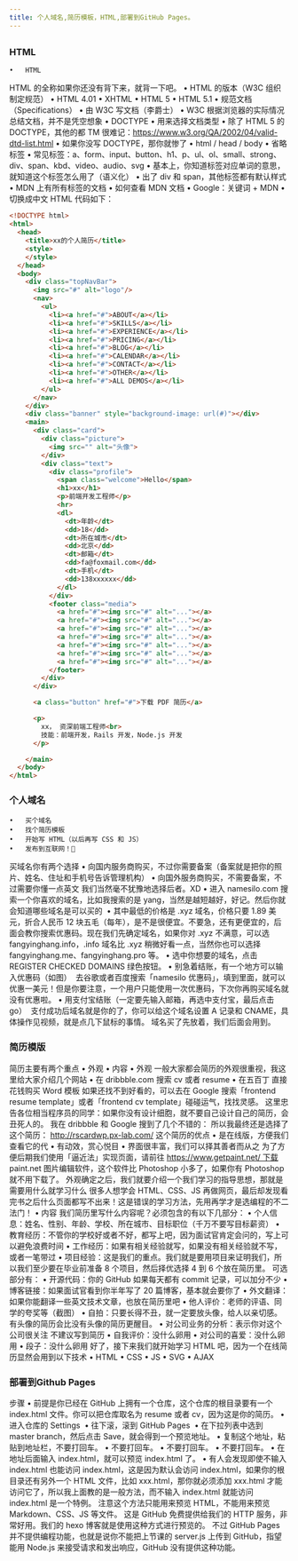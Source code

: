 ```yaml
---
title: 个人域名,简历模板，HTML,部署到GitHub Pages。
---
```

##
### HTML
	•	HTML
HTML 的全称如果你还没有背下来，就背一下吧。
	•	HTML 的版本（W3C 组织制定规范）
	•	HTML 4.01
	•	XHTML
	•	HTML 5
	•	HTML 5.1
	•	规范文档（Specifications）
	•	由 W3C 写文档（李爵士）
	•	W3C 根据浏览器的实际情况总结文档，并不是凭空想象
	•	DOCTYPE
	•	用来选择文档类型
	•	除了 HTML 5 的 DOCTYPE，其他的都 TM 很难记：https://www.w3.org/QA/2002/04/valid-dtd-list.html
	•	如果你没写 DOCTYPE，那你就惨了
	•	html / head / body
	•	省略标签
	•	常见标签：a、form、input、button、h1、p、ul、ol、small、strong、div、span、kbd、video、audio、svg
	•	基本上，你知道标签对应单词的意思，就知道这个标签怎么用了（语义化）
	•	出了 div 和 span，其他标签都有默认样式
	•	MDN 上有所有标签的文档
	•	如何查看 MDN 文档
	•	Google：关键词 + MDN
	•	切换成中文
HTML 代码如下：
``` html
<!DOCTYPE html>
<html>
  <head>
    <title>xx的个人简历</title>
    <style>
    </style>
  </head>
  <body>
    <div class="topNavBar">
      <img src="#" alt="logo"/>
      <nav>
        <ul>
          <li><a href="#">ABOUT</a></li>
          <li><a href="#">SKILLS</a></li>
          <li><a href="#">EXPERIENCE</a></li>
          <li><a href="#">PRICING</a></li>
          <li><a href="#">BLOG</a></li>
          <li><a href="#">CALENDAR</a></li>
          <li><a href="#">CONTACT</a></li>
          <li><a href="#">OTHER</a></li>
          <li><a href="#">ALL DEMOS</a></li>
        </ul>
      </nav>
    </div>
    <div class="banner" style="background-image: url(#)"></div>
    <main>
      <div class="card">
        <div class="picture">
          <img src="" alt="头像">
        </div>
        <div class="text">
          <div class="profile">
            <span class="welcome">Hello</span>
            <h1>xx</h1>
            <p>前端开发工程师</p>
            <hr>
            <dl>
              <dt>年龄</dt>
              <dd>18</dd>
              <dt>所在城市</dt>
              <dd>北京</dd>
              <dt>邮箱</dt>
              <dd>fa@foxmail.com</dd>
              <dt>手机</dt>
              <dd>138xxxxxx</dd>
            </dl>
          </div>
          <footer class="media">
            <a href="#"><img src="#" alt="..."></a>
            <a href="#"><img src="#" alt="..."></a>
            <a href="#"><img src="#" alt="..."></a>
            <a href="#"><img src="#" alt="..."></a>
            <a href="#"><img src="#" alt="..."></a>
            <a href="#"><img src="#" alt="..."></a>
            <a href="#"><img src="#" alt="..."></a>
          </footer>
        </div>
      </div>

      <a class="button" href="#">下载 PDF 简历</a>

      <p>
        xx， 资深前端工程师<br>
        技能：前端开发，Rails 开发，Node.js 开发
      </p>

    </main>
  </body>
</html>
```
### 个人域名
	•	买个域名
	•	找个简历模板
	•	开始写 HTML（以后再写 CSS 和 JS）
	•	发布到互联网！🚀
买域名你有两个选择
	•	向国内服务商购买，不过你需要备案（备案就是把你的照片、姓名、住址和手机号告诉管理机构）
	•	向国外服务商购买，不需要备案，不过需要你懂一点英文
我们当然毫不犹豫地选择后者。XD
	•	进入 namesilo.com 搜索一个你喜欢的域名，比如我搜索的是 yang，当然是越短越好，好记。然后你就会知道哪些域名是可以买的 
	•	其中最低的价格是 .xyz 域名，价格只要 1.89 美元，折合人民币 12 块五毛（每年），是不是很便宜。不要急，还有更便宜的，后面会教你搜索优惠码。现在我们先确定域名，如果你对 .xyz 不满意，可以选 fangyinghang.info，.info 域名比 .xyz 稍微好看一点，当然你也可以选择 fangyinghang.me、fangyinghang.pro 等。
	•	选中你想要的域名，点击 REGISTER CHECKED DOMAINS 绿色按钮。
	•	别急着结账，有一个地方可以输入优惠码（如图）  去谷歌或者百度搜索「namesilo 优惠码」，填到里面，就可以优惠一美元！但是你要注意，一个用户只能使用一次优惠码，下次你再购买域名就没有优惠啦。
	•	用支付宝结账（一定要先输入邮箱，再选中支付宝，最后点击 go） 
支付成功后域名就是你的了，你可以给这个域名设置 A 记录和 CNAME，具体操作见视频，就是点几下鼠标的事情。
域名买了先放着，我们后面会用到。


### 简历模版
简历主要有两个重点
	•	外观
	•	内容
	•	外观
一般大家都会简历的外观很重视，我这里给大家介绍几个网站
	•	在 dribbble.com 搜索 cv 或者 resume
	•	在五百丁 直接花钱购买 Word 模板
如果还找不到好看的，可以去在 Google 搜索「frontend resume template」或者「frontend cv template」碰碰运气，找找灵感。
这里忠告各位相当程序员的同学：如果你没有设计细胞，就不要自己设计自己的简历，会丑死人的。
我在 dribbble 和 Google 搜到了几个不错的：
所以我最终还是选择了这个简历：
http://rscardwp.px-lab.com/
这个简历的优点
	•	是在线版，方便我们查看它的代
	•	有动效，赏心悦目
	•	界面很丰富，我们可以择其善者而从之
为了方便后期我们使用「逼近法」实现页面，请前往 https://www.getpaint.net/ 下载 paint.net 图片编辑软件，这个软件比 Photoshop 小多了，如果你有 Photoshop 就不用下载了。
外观确定之后，我们就要介绍一个我们学习的指导思想，那就是
需要用什么就学习什么
很多人想学会 HTML、CSS、JS 再做网页，最后却发现看完书之后什么页面都写不出来！这是错误的学习方法，先用再学才是选编程的不二法门！
	•	内容
我们简历里写什么内容呢？必须包含的有以下几部分：
	•	个人信息：姓名、性别、年龄、学校、所在城市、目标职位（千万不要写目标薪资）
	•	教育经历：不管你的学校好或者不好，都写上吧，因为面试官肯定会问的，写上可以避免浪费时间
	•	工作经历：如果有相关经验就写，如果没有相关经验就不写，或者一笔带过
	•	项目经验：这是我们的重点。我们就是要用项目来证明我们，所以我们至少要在毕业前准备 8 个项目，然后择优选择 4 到 6 个放在简历里。
可选部分有：
	•	开源代码：你的 GitHub 如果每天都有 commit 记录，可以加分不少
	•	博客链接：如果面试官看到你半年写了 20 篇博客，基本就会要你了
	•	外文翻译：如果你能翻译一些英文技术文章，也放在简历里吧
	•	他人评价：老师的评语、同学的夸奖等（截图）
	•	自拍：只要长得不丑，就一定要放头像，给人以亲切感。有头像的简历会比没有头像的简历更醒目。
	•	对公司业务的分析：表示你对这个公司很关注
不建议写到简历
	•	自我评价：没什么卵用
	•	对公司的喜爱：没什么卵用
	•	段子：没什么卵用
好了，接下来我们就开始学习 HTML 吧，因为一个在线简历显然会用到以下技术
	•	HTML
	•	CSS
	•	JS
	•	SVG
	•	AJAX


### 部署到Github Pages
步骤
	•	前提是你已经在 GitHub 上拥有一个仓库，这个仓库的根目录要有一个 index.html 文件。你可以把仓库取名为 resume 或者 cv，因为这是你的简历。
	•	进入仓库的 Settings 
	•	往下滚，滚到 GitHub Pages 
	•	在下拉列表中选到 master branch，然后点击 Save，就会得到一个预览地址。
	•	复制这个地址，粘贴到地址栏，不要打回车。
	•	不要打回车。
	•	不要打回车。
	•	不要打回车。
	•	在地址后面输入 index.html，就可以预览 index.html 了。
	•	有人会发现即使不输入 index.html 也能访问 index.html，这是因为默认会访问 index.html，如果你的根目录还有另外一个 HTML 文件，比如 xxx.html，那你就必须添加 xxx.html 才能访问它了，所以我上面教的是一般方法，而不输入 index.html 就能访问 index.html 是一个特例。
注意这个方法只能用来预览 HTML，不能用来预览 Markdown、CSS、JS 等文件。
这是 GitHub 免费提供给我们的 HTTP 服务，非常好用。我们的 hexo 博客就是使用这种方式进行预览的。
不过 GitHub Pages 并不提供编程功能，也就是说你不能把上节课的 server.js 上传到 GitHub，指望能用 Node.js 来接受请求和发出响应，GitHub 没有提供这种功能。



